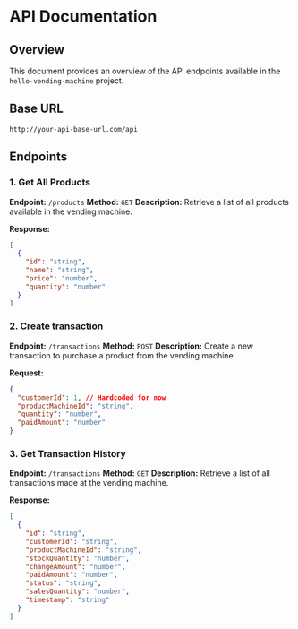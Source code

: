 # API Documentation

## Overview
This document provides an overview of the API endpoints available in the `hello-vending-machine` project.

## Base URL
```
http://your-api-base-url.com/api
```

## Endpoints

### 1. Get All Products
**Endpoint:** `/products`
**Method:** `GET`
**Description:** Retrieve a list of all products available in the vending machine.

**Response:**
```json
[
  {
    "id": "string",
    "name": "string",
    "price": "number",
    "quantity": "number"
  }
]
```

### 2. Create transaction 
**Endpoint:** `/transactions`
**Method:** `POST`
**Description:** Create a new transaction to purchase a product from the vending machine.

**Request:**
```json
{
  "customerId": 1, // Hardcoded for now
  "productMachineId": "string",
  "quantity": "number",
  "paidAmount": "number"
}
```

### 3. Get Transaction History
**Endpoint:** `/transactions`
**Method:** `GET`
**Description:** Retrieve a list of all transactions made at the vending machine.

**Response:**
```json
[
  {
    "id": "string",
    "customerId": "string",
    "productMachineId": "string",
    "stockQuantity": "number",
    "changeAmount": "number",
    "paidAmount": "number",
    "status": "string",
    "salesQuantity": "number",
    "timestamp": "string"
  }
]
```